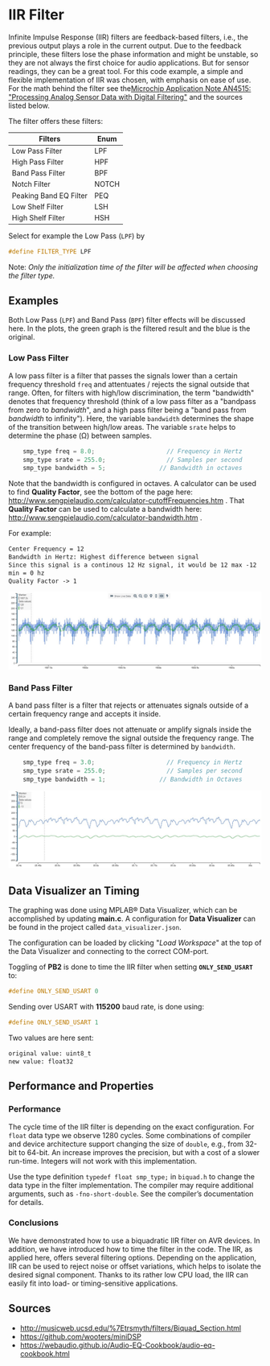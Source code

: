 
# IIR Filter

Infinite Impulse Response (IIR) filters are feedback-based filters, i.e., the previous output plays a role in the current output. Due to the feedback principle, these filters lose the phase information and might be unstable, so they are not always the first choice for audio applications. But for sensor readings, they can be a great tool. For this code example, a simple and flexible implementation of IIR was chosen, with emphasis on ease of use.
For the math behind the filter see the[Microchip Application Note AN4515: "Processing Analog Sensor Data with Digital Filtering"](https://ww1.microchip.com/downloads/en/Appnotes/ProcessAnalogSensorDataDigitalFiltering-DS00004515.pdf) and the sources listed below.


The filter offers these filters:

Filters                  | Enum                     |
-----------------------  | -----------------------  | 
Low Pass Filter          | LPF                      |
High Pass Filter         | HPF                      |
Band Pass Filter         | BPF                      |
Notch Filter             | NOTCH                    |
Peaking Band EQ Filter   | PEQ                      |
Low Shelf Filter         | LSH                      |
High Shelf Filter        | HSH                      |

Select for example the Low Pass (`LPF`) by

```c
#define FILTER_TYPE LPF
```
Note: *Only the initialization time of the filter will be affected when choosing the filter type.*



## Examples
Both Low Pass (`LPF`) and Band Pass (`BPF`) filter effects will be discussed here. In the plots, the green graph is the filtered result and the blue is the original. 

### Low Pass Filter
A low pass filter is a filter that passes the signals lower than a certain frequency threshold `freq` and attentuates / rejects the signal outside that range. Often, for filters with high/low discrimination, the term "bandwidth" denotes that frequency threshold (think of a low pass filter as a "bandpass from zero to _bandwidth_", and a high pass filter being a "band pass from _bandwidth_ to infinity"). Here, the variable `bandwidth` determines the shape of the transition between high/low areas. 
The variable `srate` helps to determine the phase (Ω) between samples.


```c
    smp_type freq = 8.0;                    // Frequency in Hertz
    smp_type srate = 255.0;                 // Samples per second
    smp_type bandwidth = 5;               // Bandwidth in octaves
```
Note that the bandwidth is configured in octaves. 
A calculator can be used to find **Quality Factor**, see the bottom of the page here:
http://www.sengpielaudio.com/calculator-cutoffFrequencies.htm
.
That **Quality Factor** can be used to calculate a bandwidth here:
http://www.sengpielaudio.com/calculator-bandwidth.htm .

For example:
```
Center Frequency = 12
Bandwidth in Hertz: Highest difference between signal 
Since this signal is a continous 12 Hz signal, it would be 12 max -12 min = 0 hz
Quality Factor -> 1
```
![Low Pass Filter](images/lpf_audio.jpg)


### Band Pass Filter

A band pass filter is a filter that rejects or attenuates signals outside of a certain frequency range and accepts it inside. 

Ideally, a band-pass filter does not attenuate or amplify signals inside the range and completely remove the signal outside the frequency range. The center frequency of the band-pass filter is determined by `bandwidth`.


```c
    smp_type freq = 3.0;                    // Frequency in Hertz
    smp_type srate = 255.0;                 // Samples per second
    smp_type bandwidth = 1;               // Bandwidth in Octaves
```

![Band Pass Filter](images/bpf_audio.jpg)


## Data Visualizer an Timing

The graphing was done using MPLAB® Data Visualizer, which can be accomplished by updating **main.c**.  A configuration for **Data Visualizer** can be found in the project called `data_visualizer.json`.

The configuration can be loaded by clicking "*Load Workspace*" at the top of the Data Visualizer and connecting to the correct COM-port.


Toggling of **PB2** is done to time the IIR filter when setting **`ONLY_SEND_USART`** to:
```c
#define ONLY_SEND_USART 0
```

Sending over USART with **115200** baud rate, is done using:
```c
#define ONLY_SEND_USART 1
```
Two values are here sent:
```
original value: uint8_t
new value: float32
```
## Performance and Properties
### Performance
The cycle time of the IIR filter is depending on the exact configuration. For `float` data type we observe 1280 cycles. Some combinations of compiler and device architecture support changing the size of `double`, e.g., from 32-bit to 64-bit. An increase improves the precision, but with a cost of a slower run-time. Integers will not work with this implementation.

Use the type definition `typedef float smp_type;` in `biquad.h` to change the data type in the filter implementation. The compiler may require additional arguments, such as `-fno-short-double`. See the compiler’s documentation for details.

### Conclusions
We have demonstrated how to use a biquadratic IIR filter on AVR devices. In addition, we have introduced how to time the filter in the code. The IIR, as applied here, offers several filtering options. Depending on the application, IIR can be used to reject noise or offset variations, which helps to isolate the desired signal component. Thanks to its rather low CPU load, the IIR can easily fit into load- or timing-sensitive applications.

## Sources
- http://musicweb.ucsd.edu/%7Etrsmyth/filters/Biquad_Section.html
- https://github.com/wooters/miniDSP 
- https://webaudio.github.io/Audio-EQ-Cookbook/audio-eq-cookbook.html
